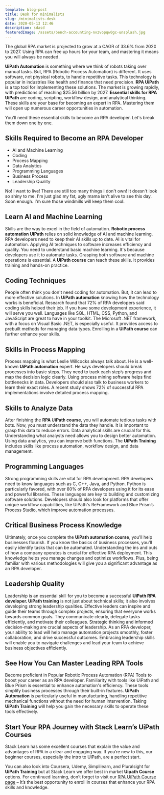 ```yaml
---
template: blog-post
title: Desk for minimalists
slug: /minimalists-desk
date: 2020-05-13 12:46
description: sdasd
featuredImage: /assets/bench-accounting-nvzvopqw0gc-unsplash.jpg
---
```


The global RPA market is projected to grow at a CAGR of 33.6% from 2020 to 2027. Using RPA can free up hours for your team, and mastering it means you will always be needed.

**UiPath Automation** is something where we think of robots taking over manual tasks. But, RPA (Robotic Process Automation) is different. It uses software, not physical robots, to handle repetitive tasks. This technology is popular in industries like health and finance that need precision. **RPA UiPath** is a top tool for implementing these solutions. The market is growing rapidly, with predictions of reaching $25.56 billion by 2027. **Essential skills for RPA UiPath** are coding, scripting, workflow design, and analytical thinking. These skills are your base for becoming an expert in RPA. Mastering them will open up numerous career opportunities in automation.

You’ll need these essential skills to become an RPA developer. Let's break them down one by one.

## Skills Required to Become an RPA Developer
- AI and Machine Learning
- Coding
- Process Mapping
- Data Analytics
- Programming Languages
- Business Process
- Leadership Quality

No! I want to live! There are still too many things I don't own! It doesn't look so shiny to me. I'm just glad my fat, ugly mama isn't alive to see this day. Soon enough. I'm sure those windmills will keep them cool.

## Learn AI and Machine Learning
Skills are the way to excel in the field of automation. **Robotic process automation UiPath** relies on solid knowledge of AI and machine learning. RPA developers need to keep their AI skills up to date. AI is vital for automation. Applying AI techniques to software increases efficiency and quality. You need to understand basic machine learning. It's because developers use it to automate tasks. Grasping both software and machine operations is essential. A **UiPath course** can teach these skills. It provides training and hands-on practice.

## Coding Techniques
People often think you don't need coding for automation. But, it can lead to more effective solutions. In **UiPath automation** knowing how the technology works is beneficial. Research found that 72% of RPA developers said coding skills helped their job. If you have some development experience, it will serve you well. Languages like SQL, HTML, CSS, Python, and JavaScript are great to have in your toolkit. The Microsoft .NET framework, with a focus on Visual Basic .NET, is especially useful. It provides access to prebuilt methods for managing data types. Enrolling in a **UiPath course** can further enhance your skills.

## Skills in Process Mapping
Process mapping is what Leslie Willcocks always talk about. He is a well-known **UiPath automation** expert. He says developers should break processes into basic steps. They need to track each step’s progress and map the decision logic clearly. Using process mining software helps find bottlenecks in data. Developers should also talk to business workers to learn their exact roles. A recent study shows 72% of successful RPA implementations involve detailed process mapping.

## Skills to Analyze Data
After finishing the **RPA UiPath course**, you will automate tedious tasks with bots. Now, you must understand the data they handle. It is important to grasp this data to reduce errors. Data analytical skills are crucial for this. Understanding what analysts need allows you to design better automation. Using data analytics, you can improve both functions. The **UiPath Training** includes skills like process automation, workflow design, and data management.

## Programming Languages
Strong programming skills are vital for RPA development. RPA developers need to know languages such as C, C++, Java, and Python. Python is particularly favored, with over 80% of RPA developers using it for its ease and powerful libraries. These languages are key to building and customizing software solutions. Developers should also look for platforms that offer unique workflow capabilities, like UiPath's ReFramework and Blue Prism’s Process Studio, which improve automation processes.

## Critical Business Process Knowledge
Ultimately, once you complete the **UiPath automation course**, you'll help businesses flourish. If you know the basics of business processes, you'll easily identify tasks that can be automated. Understanding the ins and outs of how a company operates is crucial for effective RPA deployment. This knowledge helps you manage changes and optimize workflows. Plus, being familiar with various methodologies will give you a significant advantage as an RPA developer.

## Leadership Quality
Leadership is an essential skill for you to become a successful **UiPath RPA developer. UiPath training** is not just about technical skills; it also involves developing strong leadership qualities. Effective leaders can inspire and guide their teams through complex projects, ensuring that everyone works towards common goals. They communicate clearly, delegate tasks efficiently, and motivate their colleagues. Strategic thinking and informed decision-making are crucial aspects of leadership. As an RPA developer, your ability to lead will help manage automation projects smoothly, foster collaboration, and drive successful outcomes. Embracing leadership skills will enable you to navigate challenges and lead your team to achieve business objectives efficiently.

## See How You Can Master Leading RPA Tools
Become proficient in Popular Robotic Process Automation (RPA) Tools to boost your career as an RPA developer. Familiarity with tools like UiPath and Blue Prism is essential to enhance automation's efficiency. These tools simplify business processes through their built-in features. **UiPath Automation** is particularly useful in manufacturing, handling repetitive mechanical functions without the need for human intervention. Taking **UiPath Training** will help you gain the necessary skills to operate these tools effectively.

## Start Your RPA Journey with Stack Learn’s UiPath Courses
Stack Learn has some excellent courses that explain the value and advantages of RPA in a clear and engaging way. If you’re new to this, our beginner courses, especially the intro to UiPath, are a perfect start.

You can also look into Coursera, Udemy, Simplilearn, and Pluralsight for **UiPath Training** but at Stack Learn we offer best in market **Uipath Course** options. For continued learning, don’t forget to visit our <ins>[RPA UiPath Course page](https://stack-learn.com/rpa-uipath-course)</ins> – It’s the best opportunity to enroll in courses that enhance your RPA skills and knowledge.